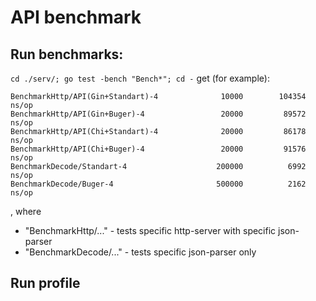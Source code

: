 # API benchmark

## Run benchmarks:

```cd ./serv/; go test -bench "Bench*"; cd -``` get (for example):

```
BenchmarkHttp/API(Gin+Standart)-4         	   10000	    104354 ns/op
BenchmarkHttp/API(Gin+Buger)-4            	   20000	     89572 ns/op
BenchmarkHttp/API(Chi+Standart)-4         	   20000	     86178 ns/op
BenchmarkHttp/API(Chi+Buger)-4            	   20000	     91576 ns/op
BenchmarkDecode/Standart-4                	  200000	      6992 ns/op
BenchmarkDecode/Buger-4                   	  500000	      2162 ns/op
```

, where

  - "BenchmarkHttp/..." - tests specific http-server with specific json-parser
  - "BenchmarkDecode/..." - tests specific json-parser only

## Run profile

